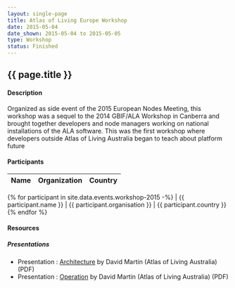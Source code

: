 ```yaml
---
layout: single-page
title: Atlas of Living Europe Workshop 
date: 2015-05-04
date_shown: 2015-05-04 to 2015-05-05
type: Workshop
status: Finished
---
```


## {{ page.title }}

#### Description 

Organized as side event of the 2015 European Nodes Meeting, this workshop was a sequel to the 2014 GBIF/ALA Workshop in Canberra and brought together developers and node managers working on national installations of the ALA software. This was the first workshop where developers outside Atlas of Living Australia began to teach about platform future

#### Participants 


| Name | Organization | Country |
|------|--------------|---------|
{% for participant in site.data.events.workshop-2015 -%}
| {{ participant.name }}  | {{ participant.organisation }}  | {{ participant.country }}
{% endfor %}


#### Resources 

##### Presentations
- Presentation : [Architecture](/assets/presentation/workshop-2015/2-architecture.pdf) by David Martin (Atlas of Living Australia) (PDF)
- Presentation : [Operation](/assets/presentation/workshop-2015/2-operation.pdf) by David Martin (Atlas of Living Australia) (PDF)
